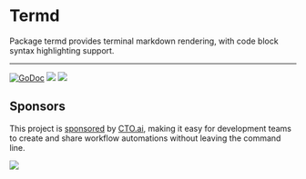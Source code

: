 # Termd

Package termd provides terminal markdown rendering, with code block syntax highlighting support.

---

[![GoDoc](https://godoc.org/github.com/tj/go-termd?status.svg)](https://godoc.org/github.com/tj/go-termd)
![](https://img.shields.io/badge/license-MIT-blue.svg)
![](https://img.shields.io/badge/status-stable-green.svg)

## Sponsors

This project is [sponsored](https://github.com/sponsors/tj) by [CTO.ai](https://cto.ai/), making it easy for development teams to create and share workflow automations without leaving the command line.

[![](https://apex-software.imgix.net/github/sponsors/cto.png)](https://cto.ai/)


